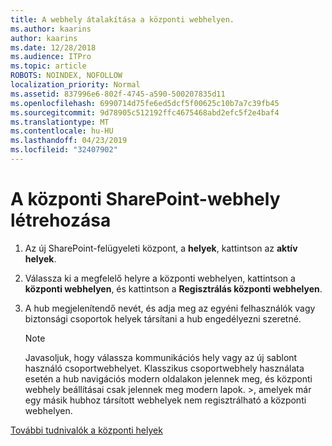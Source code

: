 ```yaml
---
title: A webhely átalakítása a központi webhelyen.
ms.author: kaarins
author: kaarins
ms.date: 12/28/2018
ms.audience: ITPro
ms.topic: article
ROBOTS: NOINDEX, NOFOLLOW
localization_priority: Normal
ms.assetid: 837996e6-802f-4745-a590-500207835d11
ms.openlocfilehash: 6990714d75fe6ed5dcf5f00625c10b7a7c39fb45
ms.sourcegitcommit: 9d78905c512192ffc4675468abd2efc5f2e4baf4
ms.translationtype: MT
ms.contentlocale: hu-HU
ms.lasthandoff: 04/23/2019
ms.locfileid: "32407902"
---
```

# <a name="create-a-sharepoint-hub-site"></a>A központi SharePoint-webhely létrehozása

1. Az új SharePoint-felügyeleti központ, a **helyek**, kattintson az **aktív helyek**. 
    
2. Válassza ki a megfelelő helyre a központi webhelyen, kattintson a **központi webhelyen**, és kattintson a **Regisztrálás központi webhelyen**. 
    
3. A hub megjelenítendő nevét, és adja meg az egyéni felhasználók vagy biztonsági csoportok helyek társítani a hub engedélyezni szeretné.
    
    > [!NOTE]
    >  Javasoljuk, hogy válassza kommunikációs hely vagy az új sablont használó csoportwebhelyet. Klasszikus csoportwebhely használata esetén a hub navigációs modern oldalakon jelennek meg, és központi webhely beállításai csak jelennek meg modern lapok. >, amelyek már egy másik hubhoz társított webhelyek nem regisztrálható a központi webhelyen. 
  
[További tudnivalók a központi helyek](https://go.microsoft.com/fwlink/?linkid=869149)
  


